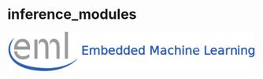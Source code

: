 # inference_modules


<div align="center">
  <img src="./_img/eml_logo_and_text.png", width="500">
</div>
